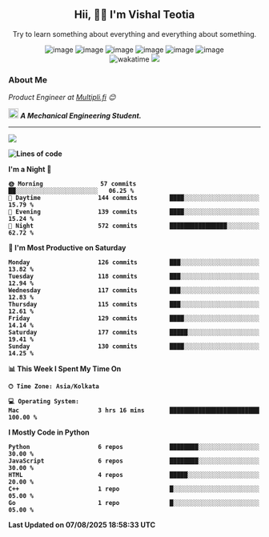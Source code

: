 <h2 align="center"><b>Hii, 🙋‍♂️ I'm Vishal Teotia</b></h2>
<p align="center">Try to learn something about everything and everything about something.</p>
<div align="center">
  


![image](https://shields.io/badge/django-green?style=for-the-badge&logo=django&logoColor=white)
![image](https://shields.io/badge/go-blue?style=for-the-badge&logo=go&logoColor=white)
![image](https://shields.io/badge/node.js-blue?style=for-the-badge&logo=node.js&logoColor=white)
![image](https://shields.io/badge/express.js-grey?style=for-the-badge&logo=express&logoColor=white)
![image](https://shields.io/badge/mongoDB-yellow?style=for-the-badge&logo=mongodb&logoColor=white)
![image](https://shields.io/badge/sqlite-violet?style=for-the-badge&logo=sqlite&logoColor=white) <br>
![wakatime](https://wakatime.com/badge/user/9b30cd44-c53a-44d5-8ea4-236584d2eaf4.svg?style=for-the-badge) 
![](https://komarev.com/ghpvc/?username=vashuteotia123&style=for-the-badge)
  
</div>

### About Me
 <em>Product Engineer at [Multipli.fi](https://multipli.fi/) 😊</em>

<img src="https://cdn3d.iconscout.com/3d/premium/thumb/business-deal-3597247-3010227.png" width="20"> <em><b>A Mechanical Engineering Student.</em>

---
<!-- <img align="center" src="https://github-readme-streak-stats.herokuapp.com/?user=vashuteotia123&hide_border=true&fire=2389DD&ring=329BDD&theme=dark" /> -->
<img align="center" src="https://github-readme-stats.vercel.app/api?username=vashuteotia123&show_icons=true&theme=dark&count_private=true" />

<!--START_SECTION:waka-->
![Lines of code](https://img.shields.io/badge/From%20Hello%20World%20I%27ve%20Written-856.3%20thousand%20lines%20of%20code-blue)

**I'm a Night 🦉** 

```text
🌞 Morning                57 commits          ██░░░░░░░░░░░░░░░░░░░░░░░   06.25 % 
🌆 Daytime                144 commits         ████░░░░░░░░░░░░░░░░░░░░░   15.79 % 
🌃 Evening                139 commits         ████░░░░░░░░░░░░░░░░░░░░░   15.24 % 
🌙 Night                  572 commits         ████████████████░░░░░░░░░   62.72 % 
```
📅 **I'm Most Productive on Saturday** 

```text
Monday                   126 commits         ███░░░░░░░░░░░░░░░░░░░░░░   13.82 % 
Tuesday                  118 commits         ███░░░░░░░░░░░░░░░░░░░░░░   12.94 % 
Wednesday                117 commits         ███░░░░░░░░░░░░░░░░░░░░░░   12.83 % 
Thursday                 115 commits         ███░░░░░░░░░░░░░░░░░░░░░░   12.61 % 
Friday                   129 commits         ████░░░░░░░░░░░░░░░░░░░░░   14.14 % 
Saturday                 177 commits         █████░░░░░░░░░░░░░░░░░░░░   19.41 % 
Sunday                   130 commits         ████░░░░░░░░░░░░░░░░░░░░░   14.25 % 
```


📊 **This Week I Spent My Time On** 

```text
🕑︎ Time Zone: Asia/Kolkata

💻 Operating System: 
Mac                      3 hrs 16 mins       █████████████████████████   100.00 % 
```

**I Mostly Code in Python** 

```text
Python                   6 repos             ████████░░░░░░░░░░░░░░░░░   30.00 % 
JavaScript               6 repos             ████████░░░░░░░░░░░░░░░░░   30.00 % 
HTML                     4 repos             █████░░░░░░░░░░░░░░░░░░░░   20.00 % 
C++                      1 repo              █░░░░░░░░░░░░░░░░░░░░░░░░   05.00 % 
Go                       1 repo              █░░░░░░░░░░░░░░░░░░░░░░░░   05.00 % 
```




 Last Updated on 07/08/2025 18:58:33 UTC
<!--END_SECTION:waka-->

